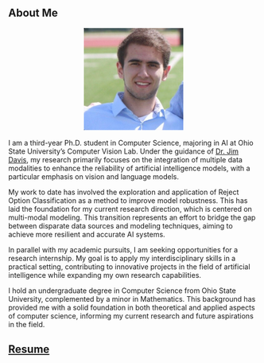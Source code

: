## About Me
<div style="text-align:center;">
  <img src="/assets/images/headshot.jpg" alt="A picture of me." width="200"/>
</div>

I am a third-year Ph.D. student in Computer Science, majoring in AI at Ohio State University’s Computer Vision Lab. Under the guidance of [Dr. Jim Davis](http://web.cse.ohio-state.edu/~davis.1719/jwdavis.html), my research primarily focuses on the integration of multiple data modalities to enhance the reliability of artificial intelligence models, with a particular emphasis on vision and language models.

My work to date has involved the exploration and application of Reject Option Classification as a method to improve model robustness. This has laid the foundation for my current research direction, which is centered on multi-modal modeling. This transition represents an effort to bridge the gap between disparate data sources and modeling techniques, aiming to achieve more resilient and accurate AI systems.

In parallel with my academic pursuits, I am seeking opportunities for a research internship. My goal is to apply my interdisciplinary skills in a practical setting, contributing to innovative projects in the field of artificial intelligence while expanding my own research capabilities.

I hold an undergraduate degree in Computer Science from Ohio State University, complemented by a minor in Mathematics. This background has provided me with a solid foundation in both theoretical and applied aspects of computer science, informing my current research and future aspirations in the field.

## [Resume](assets/resume.pdf)